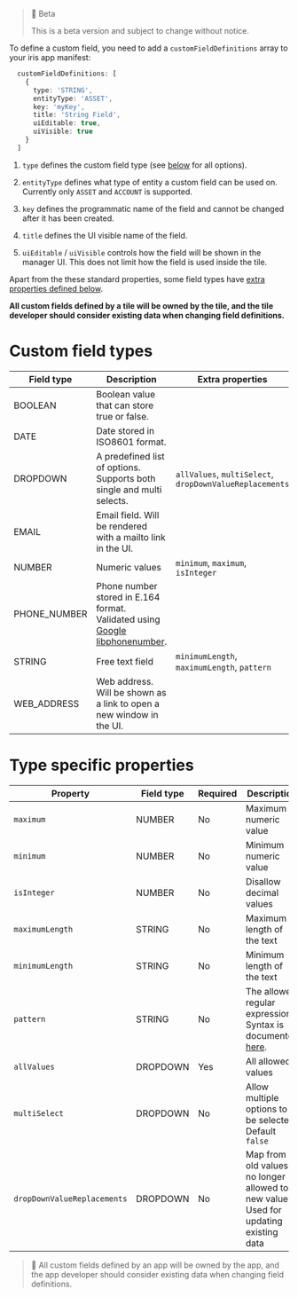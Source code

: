 > 🚧 Beta
> 
> This is a beta version and subject to change without notice.

To define a custom field, you need to add a `customFieldDefinitions` array to your iris app manifest:

```ts
  customFieldDefinitions: [
    {
      type: 'STRING',
      entityType: 'ASSET',
      key: 'myKey',
      title: 'String Field',
      uiEditable: true,
      uiVisible: true
    }
  ]
```



1. `type` defines the custom field type (see [below](#custom-field-types) for all options).

2. `entityType` defines what type of entity a custom field can be used on. Currently only `ASSET` and `ACCOUNT` is supported.

3. `key` defines the programmatic name of the field and cannot be changed after it has been created.

4. `title` defines the UI visible name of the field.

5. `uiEditable` / `uiVisible` controls how the field will be shown in the manager UI. This does not limit how the field is used inside the tile.

  Apart from the these standard properties, some field types have [extra properties defined below](#type-specific-properties).

  **All custom fields defined by a tile will be owned by the tile, and the tile developer should consider existing data when changing field definitions.**

# Custom field types

| Field type   | Description                                                                                                             | Extra properties                                        |
| ------------ | ----------------------------------------------------------------------------------------------------------------------- | ------------------------------------------------------- |
| BOOLEAN      | Boolean value that can store true or false.                                                                             |                                                         |
| DATE         | Date stored in ISO8601 format.                                                                                          |                                                         |
| DROPDOWN     | A predefined list of options. Supports both single and multi selects.                                                   | `allValues`, `multiSelect`, `dropDownValueReplacements` |
| EMAIL        | Email field. Will be rendered with a mailto link in the UI.                                                             |                                                         |
| NUMBER       | Numeric values                                                                                                          | `minimum`, `maximum`, `isInteger`                       |
| PHONE_NUMBER | Phone number stored in E.164 format. Validated using [Google libphonenumber](https://github.com/google/libphonenumber). |                                                         |
| STRING       | Free text field                                                                                                         | `minimumLength`, `maximumLength`, `pattern`             |
| WEB_ADDRESS  | Web address. Will be shown as a link to open a new window in the UI.                                                    |                                                         |

# Type specific properties

| Property                    | Field type | Required | Description                                                                                             |
| --------------------------- | ---------- | -------- | ------------------------------------------------------------------------------------------------------- |
| `maximum`                   | NUMBER     | No       | Maximum numeric value                                                                                   |
| `minimum`                   | NUMBER     | No       | Minimum numeric value                                                                                   |
| `isInteger`                 | NUMBER     | No       | Disallow decimal values                                                                                 |
| `maximumLength`             | STRING     | No       | Maximum length of the text                                                                              |
| `minimumLength`             | STRING     | No       | Minimum length of the text                                                                              |
| `pattern`                   | STRING     | No       | The allowed regular expression. Syntax is documented [here](https://github.com/google/re2/wiki/Syntax). |
| `allValues`                 | DROPDOWN   | Yes      | All allowed values                                                                                      |
| `multiSelect`               | DROPDOWN   | No       | Allow multiple options to be selected. Default `false`                                                  |
| `dropDownValueReplacements` | DROPDOWN   | No       | Map from old values no longer allowed to new values. Used for updating existing data                    |

> 📌 All custom fields defined by an app will be owned by the app, and the app developer should consider existing data when changing field definitions.
